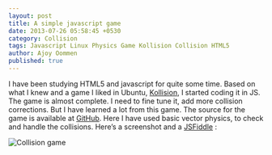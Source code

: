 ```yaml
---
layout: post
title: A simple javascript game
date: 2013-07-26 05:58:45 +0530
category: Collision
tags: Javascript Linux Physics Game Kollision Collision HTML5
author: Ajoy Oommen
published: true
---
```

I have been studying HTML5 and javascript for quite some time. Based on what I knew and a game I liked in Ubuntu, [Kollision](http://games.kde.org/game.php?game=kollision), I started coding it in JS. The game is almost complete. I need to fine tune it, add more collision corrections. But I have learned a lot from this game. The source for the game is available at [GitHub](https://github.com/ajoyatgithub/Collision). Here I have used basic vector physics, to check and handle the collisions. Here’s a screenshot and a [JSFiddle](http://jsfiddle.net/anzen516/muahC/8/embedded/result/) :

![Collision game](https://theturingblog.files.wordpress.com/2013/07/collision.png)